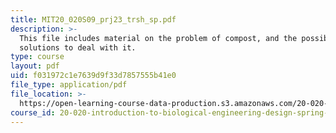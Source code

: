 ```yaml
---
title: MIT20_020S09_prj23_trsh_sp.pdf
description: >-
  This file includes material on the problem of compost, and the possible
  solutions to deal with it. 
type: course
layout: pdf
uid: f031972c1e7639d9f33d7857555b41e0
file_type: application/pdf
file_location: >-
  https://open-learning-course-data-production.s3.amazonaws.com/20-020-introduction-to-biological-engineering-design-spring-2009/f031972c1e7639d9f33d7857555b41e0_MIT20_020S09_prj23_trsh_sp.pdf
course_id: 20-020-introduction-to-biological-engineering-design-spring-2009
---
```

